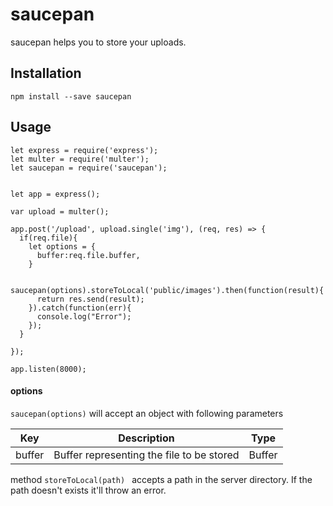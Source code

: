 # saucepan
saucepan helps you to store your uploads.

## Installation
```
npm install --save saucepan
```
## Usage
```
let express = require('express');
let multer = require('multer');
let saucepan = require('saucepan');


let app = express();

var upload = multer();

app.post('/upload', upload.single('img'), (req, res) => {
  if(req.file){
    let options = {
      buffer:req.file.buffer,
    }
    
    saucepan(options).storeToLocal('public/images').then(function(result){
      return res.send(result);
    }).catch(function(err){
      console.log("Error");
    });	
  }
  
});

app.listen(8000);
```

#### options
```saucepan(options)``` will accept an object with following parameters


| Key | Description | Type |
| --- | --- | --- |
| buffer | Buffer representing the file to be stored | Buffer |


method ```storeToLocal(path) ``` accepts a path in the server directory. If the path doesn't exists it'll throw an error.
